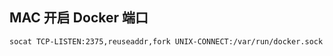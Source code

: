 ## MAC 开启 Docker 端口

```shell
socat TCP-LISTEN:2375,reuseaddr,fork UNIX-CONNECT:/var/run/docker.sock
```
